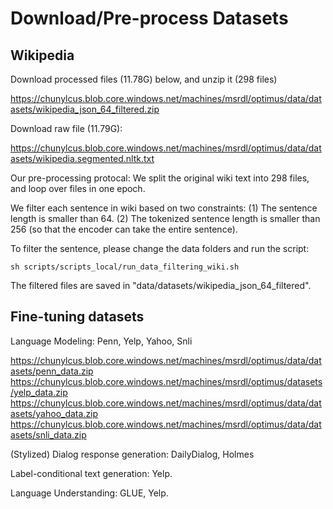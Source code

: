 # Download/Pre-process Datasets

## Wikipedia

Download processed files (11.78G) below, and unzip it (298 files)

https://chunylcus.blob.core.windows.net/machines/msrdl/optimus/data/datasets/wikipedia_json_64_filtered.zip

Download raw file (11.79G):

https://chunylcus.blob.core.windows.net/machines/msrdl/optimus/data/datasets/wikipedia.segmented.nltk.txt

Our pre-processing protocal: We split the original wiki text into 298 files, and loop over files in one epoch.

We filter each sentence in wiki based on two constraints: (1) The sentence length is smaller than 64. (2) The tokenized sentence length is smaller than 256 (so that the encoder can take the entire sentence).

To filter the sentence, please change the data folders and run the script:

    sh scripts/scripts_local/run_data_filtering_wiki.sh

The filtered files are saved in "data/datasets/wikipedia_json_64_filtered".


## Fine-tuning datasets

Language Modeling: Penn, Yelp, Yahoo, Snli

https://chunylcus.blob.core.windows.net/machines/msrdl/optimus/data/datasets/penn_data.zip
https://chunylcus.blob.core.windows.net/machines/msrdl/optimus/datasets/yelp_data.zip
https://chunylcus.blob.core.windows.net/machines/msrdl/optimus/data/datasets/yahoo_data.zip
https://chunylcus.blob.core.windows.net/machines/msrdl/optimus/data/datasets/snli_data.zip

(Stylized) Dialog response generation: DailyDialog, Holmes


Label-conditional text generation: Yelp.


Language Understanding: GLUE, Yelp.

